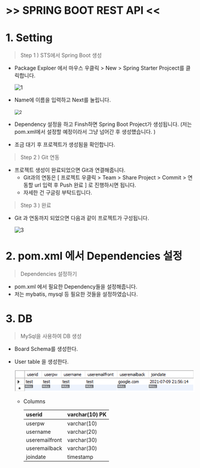 # >>  SPRING BOOT REST API << 



# 1. Setting

> Step 1 ) STS에서 Spring Boot 생성

- Package Exploer 에서 마우스 우클릭 > New > Spring Starter Projcect를 클릭합니다.

  ![1](C:\Users\kkobu\git\BoardAPI\img\1.png)

- Name에 이름을 입력하고 Next를 눌립니다.

  <img src="C:\Users\kkobu\git\BoardAPI\img\2.png" alt="2" style="zoom:80%;" />

- Dependency 설정을 하고 Finsh하면 Spring Boot Project가 생성됩니다.
  (저는 pom.xml에서 설정할 예정이라서 그냥 넘어간 후 생성헀습니다. )

- 조금 대기 후 프로젝트가 생성됨을 확인합니다.

> Step 2 ) Git 연동

- 프로젝트 생성이 완료되었으면 Git과 연결해줍니다.
  - Git과의 연동은 [ 프로젝트 우클릭 > Team > Share Project > Commit > 연동할 url 입력 후 Push 완료 ] 로 진행하시면 됩니다.
  - 자세한 건 구글링 부탁드립니다.

> Step 3 ) 완료

- Git 과 연동까지 되었으면 다음과 같이 프로젝트가 구성됩니다.

  ![3](C:\Users\kkobu\git\BoardAPI\img\3.png)



# 2. pom.xml 에서 Dependencies 설정

> Dependencies 설정하기

- pom.xml 에서 필요한 Dependency들을 설정해줍니다.
- 저는 mybatis, mysql 등 필요한 것들을 설정하였습니다.



# 3. DB

> MySql을 사용하여 DB 생성

- Board Schema를 생성한다.

- User table 을 생성한다.

  <img src="/img/4.png" alt="4"  />

  - Columns

    | **userid**     | varchar(10) PK |
    | -------------- | :------------- |
    | userpw         | varchar(10)    |
    | username       | varchar(20)    |
    | useremailfront | varchar(30)    |
    | useremailback  | varchar(30)    |
    | joindate       | timestamp      |

